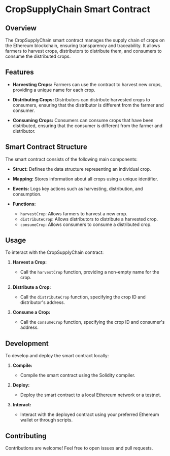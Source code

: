 # CropSupplyChain Smart Contract

## Overview

The CropSupplyChain smart contract manages the supply chain of crops on the Ethereum blockchain, ensuring transparency and traceability. It allows farmers to harvest crops, distributors to distribute them, and consumers to consume the distributed crops.

## Features

- **Harvesting Crops:** Farmers can use the contract to harvest new crops, providing a unique name for each crop.

- **Distributing Crops:** Distributors can distribute harvested crops to consumers, ensuring that the distributor is different from the farmer and consumer.

- **Consuming Crops:** Consumers can consume crops that have been distributed, ensuring that the consumer is different from the farmer and distributor.

## Smart Contract Structure

The smart contract consists of the following main components:

- **Struct:** Defines the data structure representing an individual crop.

- **Mapping:** Stores information about all crops using a unique identifier.

- **Events:** Logs key actions such as harvesting, distribution, and consumption.

- **Functions:**
  - `harvestCrop`: Allows farmers to harvest a new crop.
  - `distributeCrop`: Allows distributors to distribute a harvested crop.
  - `consumeCrop`: Allows consumers to consume a distributed crop.

## Usage

To interact with the CropSupplyChain contract:

1. **Harvest a Crop:**
   - Call the `harvestCrop` function, providing a non-empty name for the crop.

2. **Distribute a Crop:**
   - Call the `distributeCrop` function, specifying the crop ID and distributor's address.

3. **Consume a Crop:**
   - Call the `consumeCrop` function, specifying the crop ID and consumer's address.

## Development

To develop and deploy the smart contract locally:

1. **Compile:**
   - Compile the smart contract using the Solidity compiler.

2. **Deploy:**
   - Deploy the smart contract to a local Ethereum network or a testnet.

3. **Interact:**
   - Interact with the deployed contract using your preferred Ethereum wallet or through scripts.

## Contributing

Contributions are welcome! Feel free to open issues and pull requests.
